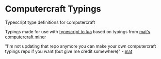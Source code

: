# Computercraft Typings
Typescript type definitions for computercraft

Typings made for use with [typescript to lua](https://typescripttolua.github.io/) based on typings from [mat's computercraft miner](https://github.com/mat-1/computercraft-miner)

"I'm not updating that repo anymore
you can make your own computercraft typings repo if you want (but give me credit somewhere)" - [mat](https://github.com/mat-1)
